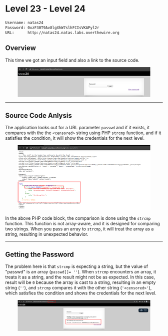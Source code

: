 # Level 23 - Level 24

```
Username: natas24
Password: 0xzF30T9Av8lgXhW7slhFCIsVKAPyl2r
URL:      http://natas24.natas.labs.overthewire.org
```

## Overview

This time we got an input field and also a link to the source code.

<figure><img src="../.gitbook/assets/image (166).png" alt=""><figcaption></figcaption></figure>

***

## Source Code Anlysis

The application looks out for a URL parameter `passwd` and if it exists, it compares with the the `<censored>` string using PHP `strcmp` function, and if it satisfies the condition, it will show the credentials for the next level.

<figure><img src="../.gitbook/assets/image (167).png" alt=""><figcaption></figcaption></figure>

In the above PHP code block, the comparison is done using the `strcmp` function. This function is not array-aware, and it is designed for comparing two strings. When you pass an array to `strcmp`, it will treat the array as a string, resulting in unexpected behavior.

***

## Getting the Password

The problem here is that `strcmp` is expecting a string, but the value of "passwd" is an array (`passwd[]= ''`). When `strcmp` encounters an array, it treats it as a string, and the result might not be as expected. In this case, result will be `0` because the array is cast to a string, resulting in an empty string (`''`), and `strcmp` compares it with the other string (`'<censored>'`), which satisfies the condition and shows the credentials for the next level.

<figure><img src="../.gitbook/assets/image (168).png" alt=""><figcaption></figcaption></figure>
